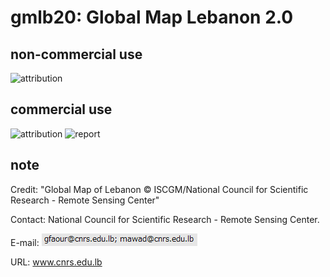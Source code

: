 # gmlb20: Global Map Lebanon 2.0
## non-commercial use
![attribution](https://globalmaps.github.io/globalmaps/attribution.png)
## commercial use
![attribution](https://globalmaps.github.io/globalmaps/attribution.png) ![report](https://globalmaps.github.io/globalmaps/report.png)

## note
Credit: "Global Map of Lebanon © ISCGM/National Council for Scientific Research - Remote Sensing Center"

Contact: National Council for Scientific Research - Remote Sensing Center.

E-mail: ![email](email.png)

URL: www.cnrs.edu.lb
